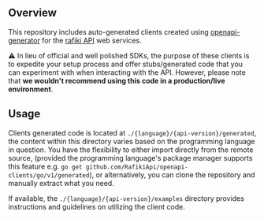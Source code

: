 ## Overview

This repository includes auto-generated clients created using [openapi-generator](https://openapi-generator.tech/) for the [rafiki API](https://docs.rafiki-api.com/reference/welcome) web services.

:warning: In lieu of official and well polished SDKs, the purpose of these clients is to expedite your setup process and offer stubs/generated code that you can experiment with when interacting with the API. However, please note that **we wouldn't recommend using this code in a production/live environment**.

## Usage

Clients generated code is located at `./{language}/{api-version}/generated`, the content within this directory varies based on the programming language in question. You have the flexibility to either import directly from the remote source, (provided the programming language's package manager supports this feature e.g. `go get github.com/RafikiApi/openapi-clients/go/v1/generated`), or alternatively, you can clone the repository and manually extract what you need.

If available, the `./{language}/{api-version}/examples` directory provides instructions and guidelines on utilizing the client code.
